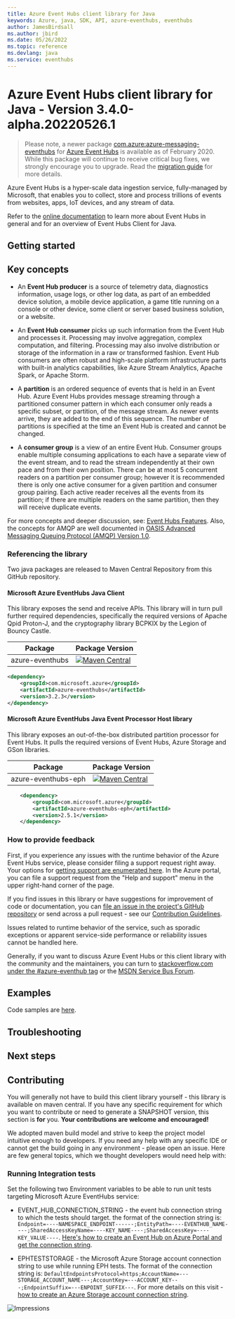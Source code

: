 ```yaml
---
title: Azure Event Hubs client library for Java
keywords: Azure, java, SDK, API, azure-eventhubs, eventhubs
author: JamesBirdsall
ms.author: jbird
ms.date: 05/26/2022
ms.topic: reference
ms.devlang: java
ms.service: eventhubs
---
```


# Azure Event Hubs client library for Java - Version 3.4.0-alpha.20220526.1 


> Please note, a newer package [com.azure:azure-messaging-eventhubs](https://search.maven.org/artifact/com.azure/azure-messaging-eventhubs) for [Azure Event Hubs](https://azure.microsoft.com/services/event-hubs/) is available as of February 2020. While this package will continue to receive critical bug fixes, we strongly encourage you to upgrade. Read the [migration guide](https://aka.ms/azsdk/java/migrate/eh) for more details.

Azure Event Hubs is a hyper-scale data ingestion service, fully-managed by Microsoft, that enables you to collect, store
and process trillions of events from websites, apps, IoT devices, and any stream of data.

Refer to the [online documentation](https://azure.microsoft.com/services/event-hubs/) to learn more about Event Hubs in
general and for an overview of Event Hubs Client for Java.

## Getting started

## Key concepts

- An **Event Hub producer** is a source of telemetry data, diagnostics information, usage logs, or other log data, as
  part of an embedded device solution, a mobile device application, a game title running on a console or other device,
  some client or server based business solution, or a website.

- An **Event Hub consumer** picks up such information from the Event Hub and processes it. Processing may involve
  aggregation, complex computation, and filtering. Processing may also involve distribution or storage of the
  information in a raw or transformed fashion. Event Hub consumers are often robust and high-scale platform
  infrastructure parts with built-in analytics capabilities, like Azure Stream Analytics, Apache Spark, or Apache Storm.

- A **partition** is an ordered sequence of events that is held in an Event Hub. Azure Event Hubs provides message
  streaming through a partitioned consumer pattern in which each consumer only reads a specific subset, or partition, of
  the message stream. As newer events arrive, they are added to the end of this sequence. The number of partitions is
  specified at the time an Event Hub is created and cannot be changed.

- A **consumer group** is a view of an entire Event Hub. Consumer groups enable multiple consuming applications to each
  have a separate view of the event stream, and to read the stream independently at their own pace and from their own
  position. There can be at most 5 concurrent readers on a partition per consumer group; however it is recommended
  there is only one active consumer for a given partition and consumer group pairing. Each active reader receives all
  the events from its partition; if there are multiple readers on the same partition, then they will receive duplicate
  events.

For more concepts and deeper discussion, see: 
[Event Hubs Features](/azure/event-hubs/event-hubs-features). Also, the concepts for AMQP
are well documented in [OASIS Advanced Messaging Queuing Protocol (AMQP) Version 
1.0](https://docs.oasis-open.org/amqp/core/v1.0/os/amqp-core-overview-v1.0-os.html).

### Referencing the library

Two java packages are released to Maven Central Repository from this GitHub repository.

#### Microsoft Azure EventHubs Java Client

This library exposes the send and receive APIs. This library will in turn pull further required dependencies, specifically
the required versions of Apache Qpid Proton-J, and the cryptography library BCPKIX by the Legion of Bouncy Castle.

|Package|Package Version|
|--------|------------------|
|azure-eventhubs|[![Maven Central](https://maven-badges.herokuapp.com/maven-central/com.microsoft.azure/azure-eventhubs/badge.svg)](https://maven-badges.herokuapp.com/maven-central/com.microsoft.azure/azure-eventhubs)

```xml
<dependency>
    <groupId>com.microsoft.azure</groupId>
    <artifactId>azure-eventhubs</artifactId>
    <version>3.2.3</version>
</dependency>
```

#### Microsoft Azure EventHubs Java Event Processor Host library

This library exposes an out-of-the-box distributed partition processor for Event Hubs.
It pulls the required versions of Event Hubs, Azure Storage and GSon libraries.

|Package|Package Version|
|--------|------------------|
|azure-eventhubs-eph|[![Maven Central](https://maven-badges.herokuapp.com/maven-central/com.microsoft.azure/azure-eventhubs-eph/badge.svg)](https://maven-badges.herokuapp.com/maven-central/com.microsoft.azure/azure-eventhubs-eph)

```XML
    <dependency>
        <groupId>com.microsoft.azure</groupId>
        <artifactId>azure-eventhubs-eph</artifactId>
        <version>2.5.1</version>
    </dependency>
```

### How to provide feedback

First, if you experience any issues with the runtime behavior of the Azure Event Hubs service, please consider filing a
support request right away. Your options for [getting support are enumerated
here](https://azure.microsoft.com/support/options/). In the Azure portal, you can file a support request from the "Help
and support" menu in the upper right-hand corner of the page.

If you find issues in this library or have suggestions for improvement of code or documentation, you can [file an issue
in the project's GitHub repository](https://github.com/Azure/azure-sdk-for-java/issues) or send across a pull request -
see our [Contribution Guidelines](https://github.com/Azure/azure-sdk-for-java/blob/main/sdk/eventhubs/azure-messaging-eventhubs/CONTRIBUTING.md).

Issues related to runtime behavior of the service, such as sporadic exceptions or apparent service-side performance or
reliability issues cannot be handled here.

Generally, if you want to discuss Azure Event Hubs or this client library with the community and the maintainers, you
can turn to [stackoverflow.com under the #azure-eventhub tag](https://stackoverflow.com/questions/tagged/azure-eventhub)
or the [MSDN Service Bus Forum](https://social.msdn.microsoft.com/Forums/home?forum=servbus).

## Examples

Code samples are [here](https://github.com/Azure/azure-event-hubs/tree/master/samples/Java).

## Troubleshooting

## Next steps

## Contributing

You will generally not have to build this client library yourself - this library is available on maven central. If you
have any specific requirement for which you want to contribute or need to generate a SNAPSHOT version, this section is
**for** you. **Your contributions are welcome and encouraged!**

We adopted maven build model and strive to keep the project model intuitive enough to developers.
If you need any help with any specific IDE or cannot get the build going in any environment - please open an issue.
Here are few general topics, which we thought developers would need help with:

### Running Integration tests

Set the following two Environment variables to be able to run unit tests targeting Microsoft Azure EventHubs service:

* EVENT_HUB_CONNECTION_STRING - the event hub connection string to which the tests should target. the format of the
  connection string is:
  `Endpoint=----NAMESPACE_ENDPOINT------;EntityPath=----EVENTHUB_NAME----;SharedAccessKeyName=----KEY_NAME----;SharedAccessKey=----KEY_VALUE----`.
  [Here's how to create an Event Hub on Azure Portal and get the connection
  string](/azure/event-hubs/event-hubs-create).

* EPHTESTSTORAGE - the Microsoft Azure Storage account connection string to use while running EPH tests. The format of
  the connection string is:
  `DefaultEndpointsProtocol=https;AccountName=---STORAGE_ACCOUNT_NAME---;AccountKey=---ACCOUNT_KEY---;EndpointSuffix=---ENPOINT_SUFFIX---`.
  For more details on this visit - [how to create an Azure Storage account connection
  string](/azure/storage/common/storage-configure-connection-string#create-a-connection-string-for-an-azure-storage-account).

![Impressions](https://azure-sdk-impressions.azurewebsites.net/api/impressions/azure-sdk-for-java%2Fsdk%2Feventhubs%2Fmicrosoft-azure-eventhubs%2FREADME.png)

